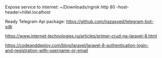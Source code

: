 Expose service to internet:
~/Downloads/ngrok http 80 -host-header=hillel.localhost

Ready Telegram Api package:
https://github.com/irazasyed/telegram-bot-sdk


https://www.internet-technologies.ru/articles/primer-crud-na-laravel-8.html

https://codeanddeploy.com/blog/laravel/laravel-8-authentication-login-and-registration-with-username-or-email
